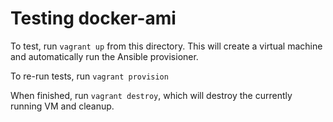 # Testing docker-ami


To test, run `vagrant up` from this directory. This will create a virtual machine and automatically run the Ansible provisioner.

To re-run tests, run `vagrant provision`

When finished, run `vagrant destroy`, which will destroy the currently running VM and cleanup.
